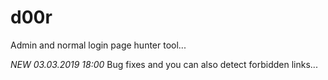 # d00r
Admin and normal login page hunter tool...

*NEW 03.03.2019 18:00* Bug fixes and you can also detect forbidden links...
